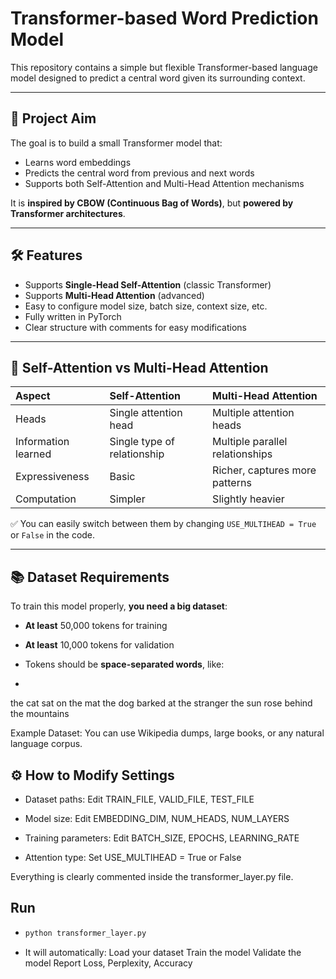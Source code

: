 # Transformer-based Word Prediction Model

This repository contains a simple but flexible Transformer-based language model designed to predict a central word given its surrounding context.

---

## 🎯 Project Aim

The goal is to build a small Transformer model that:
- Learns word embeddings
- Predicts the central word from previous and next words
- Supports both Self-Attention and Multi-Head Attention mechanisms

It is **inspired by CBOW (Continuous Bag of Words)**, but **powered by Transformer architectures**.

---

## 🛠️ Features

- Supports **Single-Head Self-Attention** (classic Transformer)
- Supports **Multi-Head Attention** (advanced)
- Easy to configure model size, batch size, context size, etc.
- Fully written in PyTorch
- Clear structure with comments for easy modifications

---

## 🧠 Self-Attention vs Multi-Head Attention

| Aspect | Self-Attention | Multi-Head Attention |
|:------|:---------------|:---------------------|
| Heads | Single attention head | Multiple attention heads |
| Information learned | Single type of relationship | Multiple parallel relationships |
| Expressiveness | Basic | Richer, captures more patterns |
| Computation | Simpler | Slightly heavier |

✅ You can easily switch between them by changing `USE_MULTIHEAD = True` or `False` in the code.

---

## 📚 Dataset Requirements

To train this model properly, **you need a big dataset**:

- **At least** 50,000 tokens for training
- **At least** 10,000 tokens for validation
- Tokens should be **space-separated words**, like:

- ```text
 the cat sat on the mat
 the dog barked at the stranger
 the sun rose behind the mountains

Example Dataset: You can use Wikipedia dumps, large books, or any natural language corpus.

## ⚙️ How to Modify Settings
- Dataset paths: Edit TRAIN_FILE, VALID_FILE, TEST_FILE

- Model size: Edit EMBEDDING_DIM, NUM_HEADS, NUM_LAYERS

- Training parameters: Edit BATCH_SIZE, EPOCHS, LEARNING_RATE

- Attention type: Set USE_MULTIHEAD = True or False

Everything is clearly commented inside the transformer_layer.py file.

## Run
- ```python
  python transformer_layer.py

- It will automatically:
Load your dataset
Train the model
Validate the model
Report Loss, Perplexity, Accuracy
